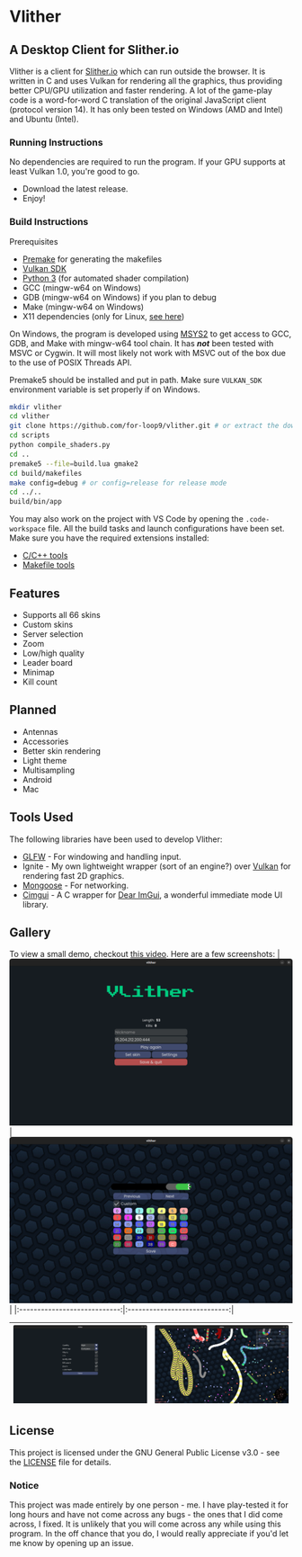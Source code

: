 
# Vlither
## A Desktop Client for Slither.io

Vlither is a client for [Slither.io](https://slither.io) which can run outside the browser. It is written in C and uses Vulkan for rendering all the graphics, thus providing better CPU/GPU utilization and faster rendering. A lot of the game-play code is a word-for-word C translation of the original JavaScript client (protocol version 14). It has only been tested on Windows (AMD and Intel) and Ubuntu (Intel).

### Running Instructions
No dependencies are required to run the program. If your GPU supports at least Vulkan 1.0, you're good to go.
- Download the latest release.
- Enjoy!

### Build Instructions
Prerequisites
- [Premake](https://premake.github.io) for generating the makefiles
- [Vulkan SDK](https://www.lunarg.com/vulkan-sdk)
- [Python 3](https://www.python.org/downloads) (for automated shader compilation)
- GCC (mingw-w64 on Windows)
- GDB (mingw-w64 on Windows) if you plan to debug
- Make (mingw-w64 on Windows)
- X11 dependencies (only for Linux, [see here](https://www.glfw.org/docs/latest/compile.html))

On Windows, the program is developed using [MSYS2](https://www.msys2.org) to get access to GCC, GDB, and Make with mingw-w64 tool chain. It has **_not_** been tested with MSVC or Cygwin. It will most likely not work with MSVC out of the box due to the use of POSIX Threads API.

Premake5 should be installed and put in path. Make sure `VULKAN_SDK` environment variable is set properly if on Windows.

```bash
mkdir vlither
cd vlither
git clone https://github.com/for-loop9/vlither.git # or extract the downloaded zip here
cd scripts
python compile_shaders.py
cd ..
premake5 --file=build.lua gmake2
cd build/makefiles
make config=debug # or config=release for release mode
cd ../..
build/bin/app
```
You may also work on the project with VS Code by opening the `.code-workspace` file. All the build tasks and launch configurations have been set. Make sure you have the required extensions installed:
- [C/C++ tools](https://marketplace.visualstudio.com/items?itemName=ms-vscode.cpptools)
- [Makefile tools](https://marketplace.visualstudio.com/items?itemName=ms-vscode.makefile-tools)
## Features

- Supports all 66 skins
- Custom skins
- Server selection
- Zoom
- Low/high quality
- Leader board
- Minimap
- Kill count

## Planned
- Antennas
- Accessories
- Better skin rendering
- Light theme
- Multisampling
- Android
- Mac

## Tools Used

The following libraries have been used to develop Vlither:

- [GLFW](https://www.glfw.org) - For windowing and handling input.
- Ignite - My own lightweight wrapper (sort of an engine?) over [Vulkan](https://vulkan.lunarg.com) for rendering fast 2D graphics.
- [Mongoose](https://mongoose.ws) - For networking.
- [Cimgui](https://github.com/cimgui/cimgui) - A C wrapper for [Dear ImGui](https://github.com/ocornut/imgui), a wonderful immediate mode UI library.

## Gallery
To view a small demo, checkout [this video](https://www.youtube.com/watch?v=6sr8swOjj7U). Here are a few screenshots:
| ![Image 0](gallery/ss3.png) | ![Image 1](gallery/ss0.png) |
|:----------------------------:|:----------------------------:|

| ![Image 2](gallery/ss1.png) | ![Image 3](gallery/ss2.png) |
|:----------------------------:|:----------------------------:|

## License
This project is licensed under the GNU General Public License v3.0 - see the [LICENSE](./LICENSE) file for details.

### Notice
This project was made entirely by one person - me. I have play-tested it for long hours and have not come across any bugs - the ones that I did come across, I fixed. It is unlikely that you will come across any while using this program. In the off chance that you do, I would really appreciate if you'd let me know by opening up an issue.

